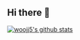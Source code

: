 ## Hi there 👋

<!--
**woojj5/woojj5** is a ✨ _special_ ✨ repository because its `README.md` (this file) appears on your GitHub profile.

Here are some ideas to get you started:  [![Anurag's github stats](https://github-readme-stats.vercel.app/api?username=username)](https://github.com/anuraghazra/github-readme-stats)


- 🔭 I’m currently working on ...
- 🌱 I’m currently learning ...
- 👯 I’m looking to collaborate on ...
- 🤔 I’m looking for help with ...
- 💬 Ask me about ...
- 📫 How to reach me: ...
- 😄 Pronouns: ...
- ⚡ Fun fact: ...
-->


  [![woojj5's github stats](https://github-readme-stats.vercel.app/api?username=username)](https://github.com/woojj5/github-readme-stats)

